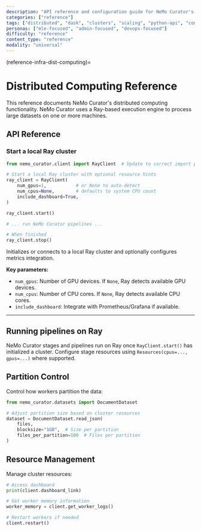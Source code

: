 ```yaml
---
description: "API reference and configuration guide for NeMo Curator's distributed computing functionality using Dask clusters"
categories: ["reference"]
tags: ["distributed", "dask", "clusters", "scaling", "python-api", "configuration"]
personas: ["mle-focused", "admin-focused", "devops-focused"]
difficulty: "reference"
content_type: "reference"
modality: "universal"
---
```


(reference-infra-dist-computing)=

# Distributed Computing Reference

This reference documents NeMo Curator's distributed computing functionality. NeMo Curator uses a Ray-based execution engine to process large datasets on one or more machines.

## API Reference

### Start a local Ray cluster

```python
from nemo_curator.client import RayClient  # Update to correct import path if needed

# Start a local Ray cluster with optional resource hints
ray_client = RayClient(
    num_gpus=1,           # or None to auto-detect
    num_cpus=None,        # defaults to system CPU count
    include_dashboard=True,
)

ray_client.start()

# ... run NeMo Curator pipelines ...

# When finished
ray_client.stop()
```

Initializes or connects to a local Ray cluster and optionally configures metrics integration.

**Key parameters:**

- `num_gpus`: Number of GPU devices. If `None`, Ray detects available GPU devices.
- `num_cpus`: Number of CPU cores. If `None`, Ray detects available CPU cores.
- `include_dashboard`: Integrate with Prometheus/Grafana if available.

---

## Running pipelines on Ray

NeMo Curator stages and pipelines run on Ray once `RayClient.start()` has initialized a cluster. Configure stage resources using `Resources(cpus=..., gpus=...)` where supported.

## Partition Control

Control how workers partition the data:

```python
from nemo_curator.datasets import DocumentDataset

# Adjust partition size based on cluster resources
dataset = DocumentDataset.read_json(
    files,
    blocksize="1GB",  # Size per partition
    files_per_partition=100  # Files per partition
)
```

## Resource Management

Manage cluster resources:

```python
# Access dashboard
print(client.dashboard_link)

# Get worker memory information
worker_memory = client.get_worker_logs()

# Restart workers if needed
client.restart()
```

